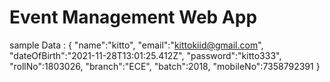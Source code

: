 # Event Management Web App

sample Data :
{
"name":"kitto",
"email":"kittokiid@gmail.com",
"dateOfBirth":"2021-11-28T13:01:25.412Z",
"password":"kitto333",
"rollNo":1803026,
"branch":"ECE",
"batch":2018,
"mobileNo":7358792391
}
